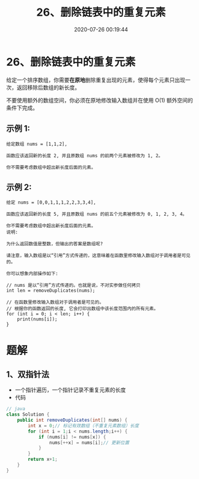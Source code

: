 ﻿---
title: 26、删除链表中的重复元素
categories:
- leetcode
tags:
  - null
date: 2020-07-26 00:19:44
---

# 26、删除链表中的重复元素
给定一个排序数组，你需要**在原地**删除重复出现的元素，使得每个元素只出现一次，返回移除后数组的新长度。

不要使用额外的数组空间，你必须在原地修改输入数组并在使用 O(1) 额外空间的条件下完成。

## 示例 1:
```
给定数组 nums = [1,1,2], 

函数应该返回新的长度 2, 并且原数组 nums 的前两个元素被修改为 1, 2。 

你不需要考虑数组中超出新长度后面的元素。
```
## 示例 2:

```
给定 nums = [0,0,1,1,1,2,2,3,3,4],

函数应该返回新的长度 5, 并且原数组 nums 的前五个元素被修改为 0, 1, 2, 3, 4。

你不需要考虑数组中超出新长度后面的元素。
说明:

为什么返回数值是整数，但输出的答案是数组呢?

请注意，输入数组是以“引用”方式传递的，这意味着在函数里修改输入数组对于调用者是可见的。

你可以想象内部操作如下:

// nums 是以“引用”方式传递的。也就是说，不对实参做任何拷贝
int len = removeDuplicates(nums);

// 在函数里修改输入数组对于调用者是可见的。
// 根据你的函数返回的长度, 它会打印出数组中该长度范围内的所有元素。
for (int i = 0; i < len; i++) {
    print(nums[i]);
}
```

<!-- 来源：力扣（LeetCode）
链接：https://leetcode-cn.com/problems/remove-duplicates-from-sorted-array
著作权归领扣网络所有。商业转载请联系官方授权，非商业转载请注明出处。 -->

# 题解
## 1、双指针法
- 一个指针遍历，一个指针记录不重复元素的长度
- 代码
```java
// java
class Solution {
    public int removeDuplicates(int[] nums) {
        int x = 0;// 标记有效数组（不重复元素数组）长度
        for (int i = 1;i < nums.length;i++) {
            if (nums[i] != nums[x]) {
                nums[++x] = nums[i];// 更新位置
            }
        }
        return x+1;
    }
}
```